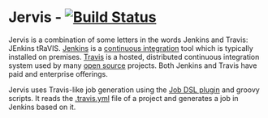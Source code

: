 # Jervis - [![Build Status][status-build]][travis-jervis]

Jervis is a combination of some letters in the words Jenkins and Travis: JEnkins
tRaVIS.  [Jenkins][jenkins] is a [continuous integration][wiki-ci] tool which is
typically installed on premises.  [Travis][travis] is a hosted, distributed
continuous integration system used by many [open source][wiki-os] projects.
Both Jenkins and Travis have paid and enterprise offerings.

Jervis uses Travis-like job generation using the [Job DSL
plugin][jenkins-plugin-job-dsl] and groovy scripts.  It reads the
[.travis.yml][travis-yaml] file of a project and generates a job in Jenkins
based on it.

[jenkins]: https://jenkins-ci.org/
[jenkins-plugin-job-dsl]: https://wiki.jenkins-ci.org/display/JENKINS/Job+DSL+Plugin
[status-build]: https://travis-ci.org/samrocketman/jervis.svg?branch=master
[travis]: https://travis-ci.org/
[travis-jervis]: https://travis-ci.org/samrocketman/jervis
[travis-yaml]: http://docs.travis-ci.com/user/build-configuration/
[wiki-ci]: https://en.wikipedia.org/wiki/Continuous_integration
[wiki-os]: http://en.m.wikipedia.org/wiki/Open_source

